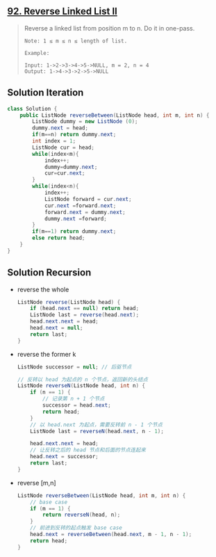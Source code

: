 ## [92. Reverse Linked List II](https://leetcode-cn.com/problems/reverse-linked-list-ii/)

> Reverse a linked list from position m to n. Do it in one-pass.
>
> ```
> Note: 1 ≤ m ≤ n ≤ length of list.
> 
> Example:
> 
> Input: 1->2->3->4->5->NULL, m = 2, n = 4
> Output: 1->4->3->2->5->NULL
> ```

## Solution Iteration

```java
class Solution {
    public ListNode reverseBetween(ListNode head, int m, int n) {
        ListNode dummy = new ListNode (0);
        dummy.next = head;
        if(m==n) return dummy.next;
        int index = 1;
        ListNode cur = head;
        while(index<m){
            index++;
            dummy=dummy.next;
            cur=cur.next;
        }
        while(index<n){
            index++;
            ListNode forward = cur.next;
            cur.next =forward.next;
            forward.next = dummy.next;
            dummy.next =forward;
        }
        if(m==1) return dummy.next;
        else return head;
    }
}
```

## Solution Recursion

* reverse the whole 

  ```java
  ListNode reverse(ListNode head) {
      if (head.next == null) return head;
      ListNode last = reverse(head.next);
      head.next.next = head;
      head.next = null;
      return last;
  }
  
  ```

* reverse  the former k

  ```java
  ListNode successor = null; // 后驱节点
  
  // 反转以 head 为起点的 n 个节点，返回新的头结点
  ListNode reverseN(ListNode head, int n) {
      if (n == 1) { 
          // 记录第 n + 1 个节点
          successor = head.next;
          return head;
      }
      // 以 head.next 为起点，需要反转前 n - 1 个节点
      ListNode last = reverseN(head.next, n - 1);
  
      head.next.next = head;
      // 让反转之后的 head 节点和后面的节点连起来
      head.next = successor;
      return last;
  }    
  
  
  ```

* reverse [m,n]

  ```java
  ListNode reverseBetween(ListNode head, int m, int n) {
      // base case
      if (m == 1) {
          return reverseN(head, n);
      }
      // 前进到反转的起点触发 base case
      head.next = reverseBetween(head.next, m - 1, n - 1);
      return head;
  }
  
  
  ```

  

